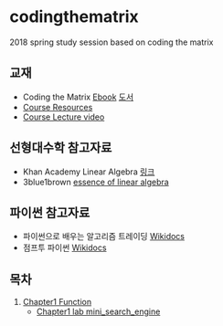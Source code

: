 # codingthematrix
2018 spring study session based on coding the matrix


교재
--------------------------
* Coding the Matrix [Ebook](https://www.amazon.com/Coding-Matrix-Algebra-Computer-Applications-ebook/dp/B00VSN9NHY) [도서](http://www.yes24.co.kr/24/goods/17967245)
* [Course Resources](http://codingthematrix.com/)
* [Course Lecture video](https://cs.brown.edu/video/channels/coding-matrix-fall-2014/?page=1)

선형대수학 참고자료
-----------------------------------------
* Khan Academy Linear Algebra [링크](ttps://www.khanacademy.org/math/linear-algebra)
* 3blue1brown [essence of linear algebra]( https://www.youtube.com/watch?v=kjBOesZCoqc&list=PLZHQObOWTQDPD3MizzM2xVFitgF8hE_ab)

파이썬 참고자료
-----------------------
* 파이썬으로 배우는 알고리즘 트레이딩 [Wikidocs](https://wikidocs.net/book/110)
* 점프투 파이썬 [Wikidocs](https://wikidocs.net/book/1)

목차
-----------------------------
1. [Chapter1 Function](https://github.com/goodcheer/codingthematrix/blob/master/chap1_function.ipynb)
    - [Chapter1 lab mini_search_engine](https://github.com/goodcheer/codingthematrix/blob/master/Chap1_lab.ipynb)
  

